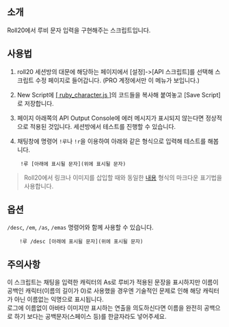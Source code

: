 ## 소개
Roll20에서 루비 문자 입력을 구현해주는 스크립트입니다.

## 사용법

1. roll20 세션방의 대문에 해당하는 페이지에서 [설정]->[API 스크립트]를 선택해 스크립트 수정 페이지로 들어갑니다. (PRO 계정에서만 이 메뉴가 보입니다.)

2. New Script에 [[ ruby_character.js ]](https://github.com/kibkibe/roll20-api-scripts/blob/master/ruby_character/ruby_character.js)의 코드들을 복사해 붙여놓고 [Save Script]로 저장합니다. 

3. 페이지 아래쪽의 API Output Console에 에러 메시지가 표시되지 않는다면 정상적으로 적용된 것입니다. 세션방에서 테스트를 진행할 수 있습니다.

4. 채팅창에 명령어 `!루`나 `!r`을 이용하여 아래와 같은 형식으로 입력해 테스트를 해봅니다.
    
		!루 [아래에 표시될 문자](위에 표시될 문자)

> Roll20에서 링크나 이미지를 삽입할 때와 동일한 [내용](내용) 형식의 마크다운 표기법을 사용합니다.

## 옵션

`/desc`, `/em`, `/as`, `/emas` 명령어와 함께 사용할 수 있습니다.

		!루 /desc [아래에 표시될 문자](위에 표시될 문자)

## 주의사항

이 스크립트는 채팅을 입력한 캐릭터의 As로 루비가 적용된 문장을 표시하지만 이름이 공백인 캐릭터(이름의 길이가 0)로 사용했을 경우엔 기술적인 문제로 인해 해당 캐릭터가 아닌 이름없는 익명으로 표시됩니다.  
로그에 이름없이 아바타 이미지만 표시하는 연출을 의도하신다면 이름을 완전히 공백으로 하기 보다는 공백문자(스페이스 등)를 한글자라도 넣어주세요.